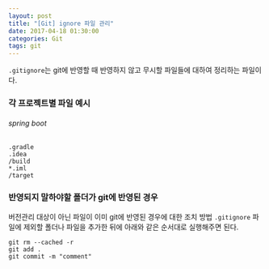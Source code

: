 ```yaml
---
layout: post
title: "[Git] ignore 파일 관리"
date: 2017-04-18 01:30:00
categories: Git
tags: git
---
```


`.gitignore`는 git에 반영할 때 반영하지 않고 무시할 파일들에 대하여 정리하는 파일이다.

### 각 프로젝트별 파일 예시
###### spring boot
```
.gradle
.idea
/build
*.iml
/target
```


### 반영되지 말하야할 폴더가 git에 반영된 경우
버전관리 대상이 아닌 파일이 이미 git에 반영된 경우에 대한 조치 방법
`.gitignore` 파일에 제외할 폴더나 파일을 추가한 뒤에 아래와 같은 순서대로 실행해주면 된다.
```
git rm --cached -r
git add .
git commit -m "comment"
```





